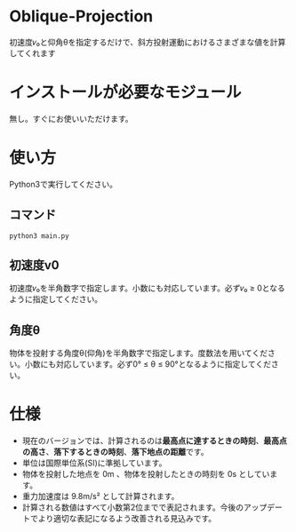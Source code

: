 # Oblique-Projection
初速度𝑣₀と仰角θを指定するだけで、斜方投射運動におけるさまざまな値を計算してくれます
# インストールが必要なモジュール
無し。すぐにお使いいただけます。
# 使い方
Python3で実行してください。
 ## コマンド
    python3 main.py
 ## 初速度v0
 初速度𝑣₀を半角数字で指定します。小数にも対応しています。必ず𝑣₀ ≥ 0となるように指定してください。
 ## 角度θ
 物体を投射する角度θ(仰角)を半角数字で指定します。度数法を用いてください。小数にも対応しています。必ず0° ≤ θ ≤ 90°となるように指定してください。
# 仕様
- 現在のバージョンでは、計算されるのは**最高点に達するときの時刻**、**最高点の高さ**、**落下するときの時刻**、**落下地点の距離**です。
- 単位は国際単位系(SI)に準拠しています。
- 物体を投射した地点を 0m 、物体を投射したときの時刻を 0s としています。
- 重力加速度は 9.8m/s² として計算されます。
- 計算される数値はすべて小数第2位までで表記されます。今後のアップデートでより適切な表記になるよう改善される見込みです。
